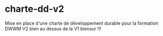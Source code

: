 # charte-dd-v2
Mise en place d'une charte de développement durable pour la formation DWWM V2 bien au dessus de la V1 biensur !!!
